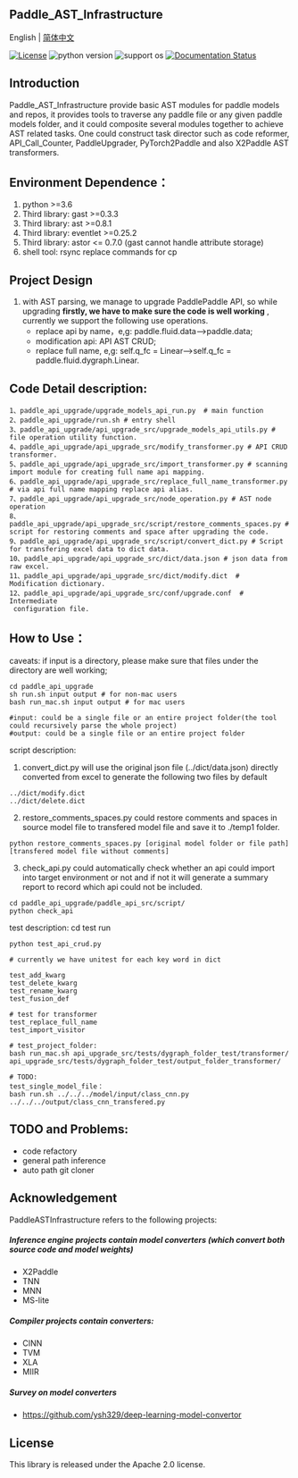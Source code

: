 ## Paddle_AST_Infrastructure

English | [简体中文](./README.zh.md)


[![License](https://img.shields.io/badge/license-Apache%202-blue.svg)](LICENSE)
![python version](https://img.shields.io/badge/python-3.6+-orange.svg)
![support os](https://img.shields.io/badge/os-linux%2C%2C%20mac-yellow.svg)
 [![Documentation Status](https://img.shields.io/badge/中文文档-最新-brightgreen.svg)](./README.zh.md) 

## Introduction
Paddle_AST_Infrastructure provide basic AST modules for paddle models and repos, it provides tools to traverse any paddle file or any given paddle models folder, and it could composite several modules together to achieve AST related tasks. One could construct task director such as code reformer, API_Call_Counter, PaddleUpgrader, PyTorch2Paddle and also X2Paddle AST transformers.

## Environment Dependence：
1. python >=3.6
2. Third library: gast >=0.3.3
3. Third library: ast >=0.8.1
4. Third library: eventlet >=0.25.2
5. Third library: astor <= 0.7.0 (gast cannot handle attribute storage)
6. shell tool: rsync replace commands for cp

## Project Design
1. with AST parsing, we manage to upgrade PaddlePaddle API, so while upgrading **firstly, we have to make sure the code is well working** , currently we support the following use operations.
	- replace api by name，e,g: paddle.fluid.data-->paddle.data;
	- modification api: API AST CRUD;
	- replace full name, e,g: self.q_fc = Linear-->self.q_fc = paddle.fluid.dygraph.Linear.


## Code Detail description:
```
1、paddle_api_upgrade/upgrade_models_api_run.py  # main function
2、paddle_api_upgrade/run.sh # entry shell
3、paddle_api_upgrade/api_upgrade_src/upgrade_models_api_utils.py # file operation utility function.
4、paddle_api_upgrade/api_upgrade_src/modify_transformer.py # API CRUD transformer.
5、paddle_api_upgrade/api_upgrade_src/import_transformer.py # scanning import module for creating full name api mapping.
6、paddle_api_upgrade/api_upgrade_src/replace_full_name_transformer.py # via api full name mapping replace api alias.
7、paddle_api_upgrade/api_upgrade_src/node_operation.py # AST node operation
8、paddle_api_upgrade/api_upgrade_src/script/restore_comments_spaces.py # script for restoring comments and space after upgrading the code.
9、paddle_api_upgrade/api_upgrade_src/script/convert_dict.py # Script for transfering excel data to dict data.
10、paddle_api_upgrade/api_upgrade_src/dict/data.json # json data from raw excel.
11、paddle_api_upgrade/api_upgrade_src/dict/modify.dict  # Modification dictionary.
12、paddle_api_upgrade/api_upgrade_src/conf/upgrade.conf  # Intermediate
 configuration file.
```
## How to Use：
caveats: if input is a directory, please make sure that files under the directory are well working;
```
cd paddle_api_upgrade
sh run.sh input output # for non-mac users
bash run_mac.sh input output # for mac users

#input: could be a single file or an entire project folder(the tool could recursively parse the whole project)
#output: could be a single file or an entire project folder
```

script description:
1. convert_dict.py will use the original json file (../dict/data.json) directly converted from excel to generate the following two files by default
```
../dict/modify.dict
../dict/delete.dict
```
2. restore_comments_spaces.py could restore comments and spaces in source model file to transfered model file and save it to ./temp1 folder.
```
python restore_comments_spaces.py [original model folder or file path] [transfered model file without comments]
```
3. check_api.py could automatically check whether an api could import into target environment or not and if not it will generate a summary report to record which api could not be included.
```
cd paddle_api_upgrade/paddle_api_src/script/
python check_api
```

test description: cd test run

	python test_api_crud.py

	# currently we have unitest for each key word in dict

	test_add_kwarg
	test_delete_kwarg
	test_rename_kwarg
	test_fusion_def

	# test for transformer
	test_replace_full_name
	test_import_visitor

	# test_project_folder:
	bash run_mac.sh api_upgrade_src/tests/dygraph_folder_test/transformer/ api_upgrade_src/tests/dygraph_folder_test/output_folder_transformer/

	# TODO:
	test_single_model_file：
	bash run.sh ../../../model/input/class_cnn.py ../../../output/class_cnn_transfered.py

## TODO and Problems:
- code refactory
- general path inference
- auto path git cloner

## Acknowledgement
PaddleASTInfrastructure refers to the following projects:
##### Inference engine projects contain model converters (which convert both source code and model weights)
- X2Paddle
- TNN
- MNN
- MS-lite
##### Compiler projects contain converters:
- CINN
- TVM
- XLA
- MIIR
##### Survey on model converters
- https://github.com/ysh329/deep-learning-model-convertor


## License
This library is released under the Apache 2.0 license.


